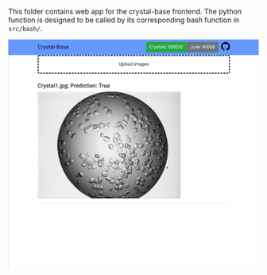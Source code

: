 This folder contains web app for the crystal-base frontend. The python function is designed to be called by its corresponding bash function in `src/bash/`.

![Image of Web App](/images/crystal-base-web-app.png)
